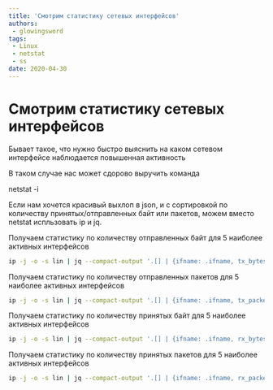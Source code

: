 ```yaml
---
title: 'Смотрим статистику сетевых интерфейсов'
authors: 
 - glowingsword
tags:
 - Linux
 - netstat
 - ss
date: 2020-04-30
---
```

# Смотрим статистику сетевых интерфейсов
Бывает такое, что нужно быстро выяснить на каком сетевом интерфейсе наблюдается повышенная активность

В таком случае нас может сдорово выручить команда 

netstat -i

Если нам хочется красивый выхлоп в json, и с сортировкой по количеству принятых/отправленных байт или пакетов, можем вместо netstat испльзовать ip и jq.

Получаем статистику по количеству отправленных байт для 5 наиболее активных интерфейсов


``` bash
ip -j -o -s lin | jq --compact-output '.[] | {ifname: .ifname, tx_bytes:.stats64?.tx.bytes}'|jq -s ''|jq 'sort_by(.tx_bytes)|.[-5:]'
```

Получаем статистику по количеству отправленных пакетов для 5 наиболее активных интерфейсов

``` bash
ip -j -o -s lin | jq --compact-output '.[] | {ifname: .ifname, tx_packets:.stats64?.tx.packets}'|jq -s ''|jq 'sort_by(.tx_packets)|.[-5:]'
```

Получаем статистику по количеству принятых байт для 5 наиболее активных интерфейсов


``` bash
ip -j -o -s lin | jq --compact-output '.[] | {ifname: .ifname, rx_bytes:.stats64?.rx.bytes}'|jq -s ''|jq 'sort_by(.rx_bytes)|.[-5:]'
```

Получаем статистику по количеству принятых пакетов для 5 наиболее активных интерфейсов

``` bash
ip -j -o -s lin | jq --compact-output '.[] | {ifname: .ifname, rx_packets:.stats64?.rx.packets}'|jq -s ''|jq 'sort_by(.rx_packets)|.[-5:]'
```
